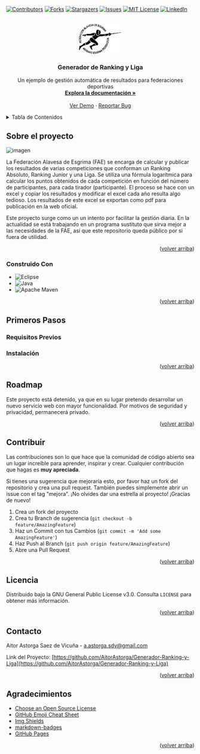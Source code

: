 <!-- Improved compatibility of back to top link: See: https://github.com/othneildrew/Best-README-Template/pull/73 -->
<a name="readme-top"></a>
<!--
*** Thanks for checking out the Best-README-Template. If you have a suggestion
*** that would make this better, please fork the repo and create a pull request
*** or simply open an issue with the tag "enhancement".
*** Don't forget to give the project a star!
*** Thanks again! Now go create something AMAZING! :D
-->



<!-- PROJECT SHIELDS -->
<!--
*** I'm using markdown "reference style" links for readability.
*** Reference links are enclosed in brackets [ ] instead of parentheses ( ).
*** See the bottom of this document for the declaration of the reference variables
*** for contributors-url, forks-url, etc. This is an optional, concise syntax you may use.
*** https://www.markdownguide.org/basic-syntax/#reference-style-links
-->
[![Contributors][contributors-shield]][contributors-url]
[![Forks][forks-shield]][forks-url]
[![Stargazers][stars-shield]][stars-url]
[![Issues][issues-shield]][issues-url]
[![MIT License][license-shield]][license-url]
[![LinkedIn][linkedin-shield]][linkedin-url]



<!-- PROJECT LOGO -->
<br />
<div align="center">
  <a href="https://github.com/AitorAstorga/Generador-Ranking-y-Liga">
    <img src="iconos/FAE logo nuevo MEM.jpg" alt="Logo" height="80">
  </a>

  <h3 align="center">Generador de Ranking y Liga</h3>

  <p align="center">
    Un ejemplo de gestión automática de resultados para federaciones deportivas
    <br />
    <a href="https://github.com/AitorAstorga/Generador-Ranking-y-Liga"><strong>Explora la documentación »</strong></a>
    <br />
    <br />
    <a href="https://github.com/AitorAstorga/Generador-Ranking-y-Liga">Ver Demo</a>
    ·
    <a href="https://github.com/AitorAstorga/Generador-Ranking-y-Liga/issues">Reportar Bug</a>
  </p>
</div>



<!-- TABLE OF CONTENTS -->
<details>
  <summary>Tabla de Contenidos</summary>
  <ol>
    <li>
      <a href="#about-the-project">Sobre el proyecto</a>
      <ul>
        <li><a href="#built-with">Construido Con</a></li>
      </ul>
    </li>
    <li>
      <a href="#getting-started">Primeros Pasos</a>
      <ul>
        <li><a href="#prerequisites">Requisitos Previos</a></li>
        <li><a href="#installation">Instalación</a></li>
      </ul>
    </li>
    <li><a href="#roadmap">Roadmap</a></li>
    <li><a href="#contributing">Contribuir</a></li>
    <li><a href="#license">Licencia</a></li>
    <li><a href="#contact">Contacto</a></li>
    <li><a href="#acknowledgments">Agradecimientos</a></li>
  </ol>
</details>



<!-- ABOUT THE PROJECT -->
## Sobre el proyecto

![imagen](https://user-images.githubusercontent.com/44289776/226758076-916913a3-fb55-4f5e-94ab-ef3b3114cb8f.png)

La Federación Alavesa de Esgrima (FAE) se encarga de calcular y publicar los resultados de varias competiciones que conforman un Ranking Absoluto, Ranking Junior y una Liga. Se utiliza una fórmula logarítmica para calcular los puntos obtenidos de cada competición en función del número de participantes, para cada tirador (participante). El proceso se hace con un excel y copiar los resultados y modificar el excel cada año resulta algo tedioso. Los resultados de este excel se exportan como pdf para publicación en la web oficial.

Este proyecto surge como un un intento por facilitar la gestión diaria. En la actualidad se está trabajando en un programa sustituto que sirva mejor a las necesidades de la FAE, así que este repositorio queda público por si fuera de utilidad.

<p align="right">(<a href="#readme-top">volver arriba</a>)</p>



### Construido Con

* ![Eclipse](https://img.shields.io/badge/Eclipse-FE7A16.svg?style=for-the-badge&logo=Eclipse&logoColor=white)
* ![Java](https://img.shields.io/badge/java-%23ED8B00.svg?style=for-the-badge&logo=java&logoColor=white)
* ![Apache Maven](https://img.shields.io/badge/Apache%20Maven-C71A36?style=for-the-badge&logo=Apache%20Maven&logoColor=white)

<p align="right">(<a href="#readme-top">volver arriba</a>)</p>



<!-- GETTING STARTED -->
## Primeros Pasos
### Requisitos Previos



### Instalación



<p align="right">(<a href="#readme-top">volver arriba</a>)</p>



<!-- ROADMAP -->
## Roadmap

Este proyecto está detenido, ya que en su lugar pretendo desarrollar un nuevo servicio web con mayor funcionalidad.  Por motivos de seguridad y privacidad, permanecerá privado.

<p align="right">(<a href="#readme-top">volver arriba</a>)</p>



<!-- CONTRIBUTING -->
## Contribuir

Las contribuciones son lo que hace que la comunidad de código abierto sea un lugar increíble para aprender, inspirar y crear.  Cualquier contribución que hagas es **muy apreciada**.

Si tienes una sugerencia que mejoraría esto, por favor haz un fork del repositorio y crea una pull request. También puedes simplemente abrir un issue con el tag "mejora".
¡No olvides dar una estrella al proyecto! ¡Gracias de nuevo!

1. Crea un fork del proyecto
2. Crea tu Branch de sugerencia (`git checkout -b feature/AmazingFeature`)
3. Haz un Commit con tus Cambios (`git commit -m 'Add some AmazingFeature'`)
4. Haz Push al Branch (`git push origin feature/AmazingFeature`)
5. Abre una Pull Request

<p align="right">(<a href="#readme-top">volver arriba</a>)</p>



<!-- LICENSE -->
## Licencia

Distribuido bajo la GNU General Public License v3.0. Consulta `LICENSE` para obtener más información.

<p align="right">(<a href="#readme-top">volver arriba</a>)</p>



<!-- CONTACT -->
## Contacto

Aitor Astorga Saez de Vicuña - a.astorga.sdv@gmail.com

Link del Proyecto: [https://github.com/AitorAstorga/Generador-Ranking-y-Liga](https://github.com/AitorAstorga/Generador-Ranking-y-Liga)

<p align="right">(<a href="#readme-top">volver arriba</a>)</p>



<!-- ACKNOWLEDGMENTS -->
## Agradecimientos

* [Choose an Open Source License](https://choosealicense.com)
* [GitHub Emoji Cheat Sheet](https://www.webpagefx.com/tools/emoji-cheat-sheet)
* [Img Shields](https://shields.io)
* [markdown-badges](https://github.com/Ileriayo/markdown-badges#table-of-contents)
* [GitHub Pages](https://pages.github.com)

<p align="right">(<a href="#readme-top">volver arriba</a>)</p>



<!-- MARKDOWN LINKS & IMAGES -->
<!-- https://www.markdownguide.org/basic-syntax/#reference-style-links -->
[contributors-shield]: https://img.shields.io/github/contributors/AitorAstorga/Generador-Ranking-y-Liga.svg?style=for-the-badge
[contributors-url]: https://github.com/AitorAstorga/Generador-Ranking-y-Liga/graphs/contributors
[forks-shield]: https://img.shields.io/github/forks/AitorAstorga/Generador-Ranking-y-Liga.svg?style=for-the-badge
[forks-url]: https://github.com/AitorAstorga/Generador-Ranking-y-Liga/network/members
[stars-shield]: https://img.shields.io/github/stars/AitorAstorga/Generador-Ranking-y-Liga.svg?style=for-the-badge
[stars-url]: https://github.com/AitorAstorga/Generador-Ranking-y-Liga/stargazers
[issues-shield]: https://img.shields.io/github/issues/AitorAstorga/Generador-Ranking-y-Liga.svg?style=for-the-badge
[issues-url]: https://github.com/AitorAstorga/Generador-Ranking-y-Liga/issues
[license-shield]: https://img.shields.io/github/license/AitorAstorga/Generador-Ranking-y-Liga.svg?style=for-the-badge
[license-url]: https://github.com/AitorAstorga/Generador-Ranking-y-Liga/blob/master/LICENSE
[linkedin-shield]: https://img.shields.io/badge/-LinkedIn-black.svg?style=for-the-badge&logo=linkedin&colorB=555
[linkedin-url]: https://linkedin.com/in/aitor-astorga-saez-de-vicuña
